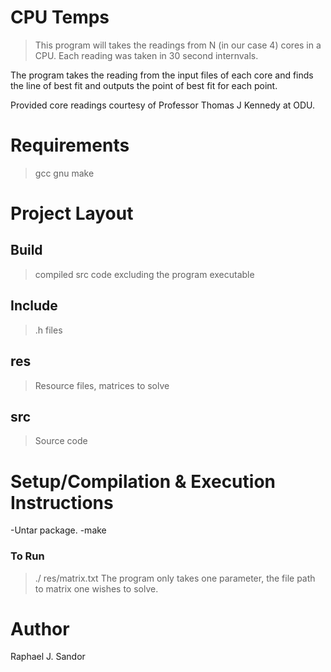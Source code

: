# CPU Temps
> This program will takes the readings from N (in our case 4) cores 
in a CPU. Each reading was taken in 30 second internvals.

The program takes the reading from the input files of each core and 
finds the line of best fit and outputs the point of best fit for 
each point.

Provided core readings courtesy of Professor Thomas J Kennedy at ODU. 


# Requirements
> gcc
> gnu make


# Project Layout
## Build
> compiled src code excluding the program executable

## Include
> .h files

## res
> Resource files, matrices to solve

## src
> Source code


# Setup/Compilation & Execution Instructions  
-Untar package.
-make

### To Run
> ./ res/matrix.txt
The program only takes one parameter, the file path
to matrix one wishes to solve.





# Author 
Raphael J. Sandor
